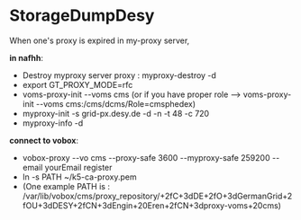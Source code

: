# StorageDumpDesy
When one's proxy is expired in my-proxy server,

**in nafhh**:
  * Destroy myproxy server proxy : myproxy-destroy -d
  * export GT_PROXY_MODE=rfc
  * voms-proxy-init --voms cms   (or if you have proper role --> voms-proxy-init --voms cms:/cms/dcms/Role=cmsphedex)
  * myproxy-init -s grid-px.desy.de -d -n -t 48 -c 720
  * myproxy-info -d

**connect to vobox**:
  * vobox-proxy --vo cms --proxy-safe 3600 --myproxy-safe 259200 --email yourEmail register
  * ln -s PATH ~/k5-ca-proxy.pem  
  * (One example PATH is : /var/lib/vobox/cms/proxy_repository/+2fC+3dDE+2fO+3dGermanGrid+2fOU+3dDESY+2fCN+3dEngin+20Eren+2fCN+3dproxy-voms+20cms)
  
